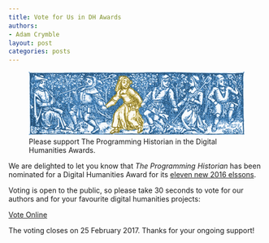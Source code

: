 ```yaml
---
title: Vote for Us in DH Awards
authors:
- Adam Crymble
layout: post
categories: posts
---
```


<p><figure><a href="../images/vote-dh-award/vote-dh-award.png">
        <img src="../images/vote-dh-award/vote-dh-award.png" alt=""/></a><figcaption>
    Please support The Programming Historian in the Digital Humanities Awards.</figcaption></figure></p>

We are delighted to let you know that *The Programming Historian* has been nominated for a Digital Humanities Award for its [eleven new 2016 elssons](http://programminghistorian.org/posts/twenty-sixteen-review).

Voting is open to the public, so please take 30 seconds to vote for our authors and for your favourite digital humanities projects:

[Vote Online](https://docs.google.com/forms/d/e/1FAIpQLSeQofMioxNwusQ9KW8f32Efrj1zksX82sNJp78EPazDW43Z9Q/viewform?c=0&w=1)

The voting closes on 25 February 2017. Thanks for your ongoing support!